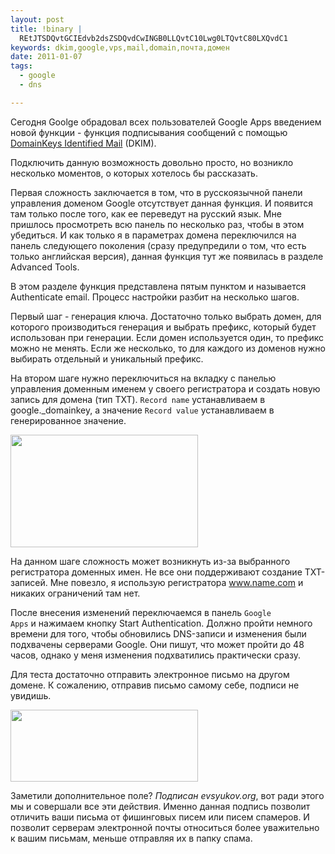 ```yaml
--- 
layout: post
title: !binary |
  REtJTSDQvtGCIEdvb2dsZSDQvdCwINGB0LLQvtC10Lwg0LTQvtC80LXQvdC1
keywords: dkim,google,vps,mail,domain,почта,домен
date: 2011-01-07
tags:
  - google
  - dns

---
```

Сегодня Goolge обрадовал всех пользователей Google Apps введением новой функции - функция подписывания сообщений с помощью <a href="http://www.dkim.org/" rel="nofollow">DomainKeys Identified Mail</a> (DKIM).

Подключить данную возможность довольно просто, но возникло несколько моментов, о которых хотелось бы рассказать.

Первая сложность заключается в том, что в русскоязычной панели управления доменом Google отсутствует данная функция. И появится там только после того, как ее переведут на русский язык. Мне пришлось просмотреть всю панель по несколько раз, чтобы в этом убедиться. И как только я в параметрах домена переключился на панель следующего поколения (сразу предупредили о том, что есть только английская версия), данная функция тут же появилась в разделе Advanced Tools.

В этом разделе функция представлена пятым пунктом и называется Authenticate email. Процесс настройки разбит на несколько шагов. 

Первый шаг - генерация ключа. Достаточно только выбрать домен, для которого производиться генерация и выбрать префикс, который будет использован при генерации. Если домен используется один, то префикс можно не менять. Если же несколько, то для каждого из доменов нужно выбирать отдельный и уникальный префикс. 

На втором шаге нужно переключиться на вкладку с панелью управления доменным именем у
своего регистратора и создать новую запись для домена (тип TXT). <code>Record name</code>
устанавливаем в google.\_domainkey, а значение 
<code>Record value</code> устанавливаем в генерированное значение.

<a href="http://static.juev.ru/2011/01/google_apps.jpg" id="lightbox"><img src="http://static.juev.ru/2011/01/google_apps-300x180.jpg" alt="" title="google_apps" width="300" height="180" class="aligncenter size-medium wp-image-1312" /></a>

На данном шаге сложность может возникнуть из-за выбранного регистратора доменных имен. Не все они поддерживают создание TXT-записей. Мне повезло, я использую регистратора <a href="http://www.name.com" rel="nofollow">www.name.com</a> и никаких ограничений там нет. 

После внесения изменений переключаемся в панель <code>Google Apps</code> и нажимаем кнопку Start Authentication. Должно пройти немного времени для того, чтобы обновились DNS-записи и изменения были подхвачены серверами Google. Они пишут, что может пройти до 48 часов, однако у меня изменения подхватились практически сразу. 

Для теста достаточно отправить электронное письмо на другом домене. К сожалению, отправив письмо самому себе, подписи не увидишь. 

<a href="http://static.juev.ru/2011/01/email.png" id="lightbox"><img src="http://static.juev.ru/2011/01/email-300x115.png" alt="" title="email" width="300" height="115" class="aligncenter size-medium wp-image-1313" /></a>

Заметили дополнительное поле? <em>Подписан evsyukov.org</em>, вот ради этого мы и совершали все эти действия. Именно данная подпись позволит отличить ваши письма от фишинговых писем или писем спамеров. И позволит серверам электронной почты относиться более уважительно к вашим письмам, меньше отправляя их в папку спама.
